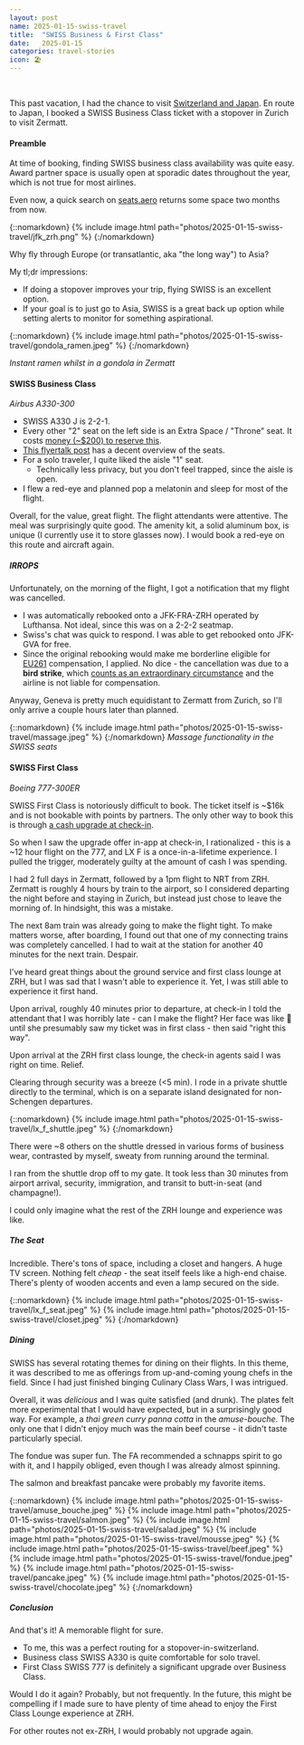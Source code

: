 ```yaml
---
layout: post
name: 2025-01-15-swiss-travel
title:  "SWISS Business & First Class"
date:   2025-01-15
categories: travel-stories
icon: 🏖️
---
```


<br>

This past vacation, I had the chance to visit [Switzerland and Japan](award-travel/2025/01/23/switzerland-japan). En route to Japan, I booked a SWISS Business Class ticket with a stopover in Zurich to visit Zermatt.

#### Preamble

At time of booking, finding SWISS business class availability was quite easy. Award partner space is usually open at sporadic dates throughout the year, which is not true for most airlines.

Even now, a quick search on [seats.aero](https://seats.aero/) returns some space two months from now.

{::nomarkdown}
{% include image.html path="photos/2025-01-15-swiss-travel/jfk_zrh.png" %}
{:/nomarkdown}

Why fly through Europe (or transatlantic, aka "the long way") to Asia?

My tl;dr impressions:

* If doing a stopover improves your trip, flying SWISS is an excellent option.
* If your goal is to just go to Asia, SWISS is a great back up option while setting alerts to monitor for something aspirational.

{::nomarkdown}
{% include image.html path="photos/2025-01-15-swiss-travel/gondola_ramen.jpeg" %}
{:/nomarkdown}

*Instant ramen whilst in a gondola in Zermatt*


#### SWISS Business Class
*Airbus A330-300*

* SWISS A330 J is 2-2-1.
* Every other "2" seat on the left side is an Extra Space / "Throne" seat. It costs [money (~$200) to reserve this](https://www.flyertalk.com/forum/swiss-international-air-lines/281935-lx-seating-thread-72.html?ispreloading=1).
* [This flyertalk post](https://www.flyertalk.com/forum/swiss-international-air-lines/281935-lx-seating-thread-114.html#post36743882) has a decent overview of the seats.
* For a solo traveler, I quite liked the aisle "1" seat.
  * Technically less privacy, but you don't feel trapped, since the aisle is open.
* I flew a red-eye and planned pop a melatonin and sleep for most of the flight.

Overall, for the value, great flight. The flight attendants were attentive. The meal was surprisingly quite good. The amenity kit, a solid aluminum box, is unique (I currently use it to store glasses now). I would book a red-eye on this route and aircraft again.

##### IRROPS

Unfortunately, on the morning of the flight, I got a notification that my flight was cancelled.
  * I was automatically rebooked onto a JFK-FRA-ZRH operated by Lufthansa. Not ideal, since this was on a 2-2-2 seatmap.
  * Swiss's chat was quick to respond. I was able to get rebooked onto JFK-GVA for free.
  * Since the original rebooking would make me borderline eligible for [EU261](https://europa.eu/youreurope/citizens/travel/passenger-rights/air/index_en.htm) compensation, I applied. No dice - the cancellation was due to a **bird strike**, which [counts as an extraordinary circumstance](https://travelrefund.com/articles/What-is-an-extraordinary-circumstance#:~:text=Bird%20Strike%3A%20The%20term%20%E2%80%9CBird,in%20the%20event%20of%20delay.) and the airline is not liable for compensation.

Anyway, Geneva is pretty much equidistant to Zermatt from Zurich, so I'll only arrive a couple hours later than planned.

{::nomarkdown}
{% include image.html path="photos/2025-01-15-swiss-travel/massage.jpeg" %}
{:/nomarkdown}
*Massage functionality in the SWISS seats*



#### SWISS First Class
*Boeing 777-300ER*

SWISS First Class is notoriously difficult to book. The ticket itself is ~$16k and is not bookable with points by partners. The only other way to book this is through [a cash upgrade at check-in](https://onemileatatime.com/insights/swiss-first-class-upgrade/).

So when I saw the upgrade offer in-app at check-in, I rationalized - this is a ~12 hour flight on the 777, and LX F is a once-in-a-lifetime experience. I pulled the trigger, moderately guilty at the amount of cash I was spending.

I had 2 full days in Zermatt, followed by a 1pm flight to NRT from ZRH. Zermatt is roughly 4 hours by train to the airport, so I considered departing the night before and staying in Zurich, but instead just chose to leave the morning of. In hindsight, this was a mistake.

The next 8am train was already going to make the flight tight. To make matters worse, after boarding, I found out that one of my connecting trains was completely cancelled. I had to wait at the station for another 40 minutes for the next train. Despair.

I've heard great things about the ground service and first class lounge at ZRH, but I was sad that I wasn't able to experience it. Yet, I was still able to experience it first hand.

Upon arrival, roughly 40 minutes prior to departure, at check-in I told the attendant that I was horribly late - can I make the flight? Her face was like 😬 until she presumably saw my ticket was in first class - then said "right this way".

Upon arrival at the ZRH first class lounge, the check-in agents said I was right on time. Relief.

Clearing through security was a breeze (<5 min). I rode in a private shuttle directly to the terminal, which is on a separate island designated for non-Schengen departures.

{::nomarkdown}
{% include image.html path="photos/2025-01-15-swiss-travel/lx_f_shuttle.jpeg" %}
{:/nomarkdown}

There were ~8 others on the shuttle dressed in various forms of business wear, contrasted by myself, sweaty from running around the terminal.

I ran from the shuttle drop off to my gate. It took less than 30 minutes from airport arrival, security, immigration, and transit to butt-in-seat (and champagne!).

I could only imagine what the rest of the ZRH lounge and experience was like.

##### The Seat

Incredible. There's tons of space, including a closet and hangers. A huge TV screen. Nothing felt *cheap* - the seat itself feels like a high-end chaise. There's plenty of wooden accents and even a lamp secured on the side.

{::nomarkdown}
{% include image.html path="photos/2025-01-15-swiss-travel/lx_f_seat.jpeg" %}
{% include image.html path="photos/2025-01-15-swiss-travel/closet.jpeg" %}
{:/nomarkdown}

##### Dining

SWISS has several rotating themes for dining on their flights. In this theme, it was described to me as offerings from up-and-coming young chefs in the field. Since I had just finished binging Culinary Class Wars, I was intrigued.

Overall, it was *delicious* and I was quite satisfied (and drunk). The plates felt more experimental that I would have expected, but in a surprisingly good way. For example, a *thai green curry panna cotta* in the *amuse-bouche*. The only one that I didn't enjoy much was the main beef course - it didn't taste particularly special.

The fondue was super fun. The FA recommended a schnapps spirit to go with it, and I happily obliged, even though I was already almost spinning.

The salmon and breakfast pancake were probably my favorite items.

{::nomarkdown}
{% include image.html path="photos/2025-01-15-swiss-travel/amuse_bouche.jpeg" %}
{% include image.html path="photos/2025-01-15-swiss-travel/salmon.jpeg" %}
{% include image.html path="photos/2025-01-15-swiss-travel/salad.jpeg" %}
{% include image.html path="photos/2025-01-15-swiss-travel/mousse.jpeg" %}
{% include image.html path="photos/2025-01-15-swiss-travel/beef.jpeg" %}
{% include image.html path="photos/2025-01-15-swiss-travel/fondue.jpeg" %}
{% include image.html path="photos/2025-01-15-swiss-travel/pancake.jpeg" %}
{% include image.html path="photos/2025-01-15-swiss-travel/chocolate.jpeg" %}
{:/nomarkdown}

##### Conclusion

And that's it! A memorable flight for sure.
* To me, this was a perfect routing for a stopover-in-switzerland.
* Business class SWISS A330 is quite comfortable for solo travel.
* First Class SWISS 777 is definitely a significant upgrade over Business Class.

Would I do it again? Probably, but not frequently. In the future, this might be compelling if I made sure to have plenty of time ahead to enjoy the First Class Lounge experience at ZRH.

For other routes not ex-ZRH, I would probably not upgrade again.

